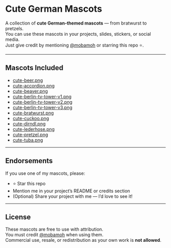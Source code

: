 # Cute German Mascots

A collection of **cute German-themed mascots** — from bratwurst to pretzels.  
You can use these mascots in your projects, slides, stickers, or social media.  
Just give credit by mentioning [@mobamoh](https://github.com/mobamoh) or starring this repo ⭐.

---

## Mascots Included
- [cute-beer.png](./cute-beer.png)
- [cute-accordion.png](./cute-accordion.png)
- [cute-beaver.png](./cute-beaver.png)
- [cute-berlin-tv-tower-v1.png](./cute-berlin-tv-tower-v1.png)
- [cute-berlin-tv-tower-v2.png](./cute-berlin-tv-tower-v2.png)
- [cute-berlin-tv-tower-v3.png](./cute-berlin-tv-tower-v3.png)
- [cute-bratwurst.png](./cute-bratwurst.png)
- [cute-cuckoo.png](./cute-cuckoo.png)
- [cute-dirndl.png](./cute-dirndl.png)
- [cute-lederhose.png](./cute-lederhose.png)
- [cute-pretzel.png](./cute-pretzel.png)
- [cute-tuba.png](./cute-tuba.png)

---

## Endorsements
If you use one of my mascots, please:
- ⭐ Star this repo  
- Mention me in your project’s README or credits section  
- (Optional) Share your project with me — I’d love to see it!

---

## License
These mascots are free to use with attribution.  
You must credit [@mobamoh](https://github.com/mobamoh) when using them.  
Commercial use, resale, or redistribution as your own work is **not allowed**.
